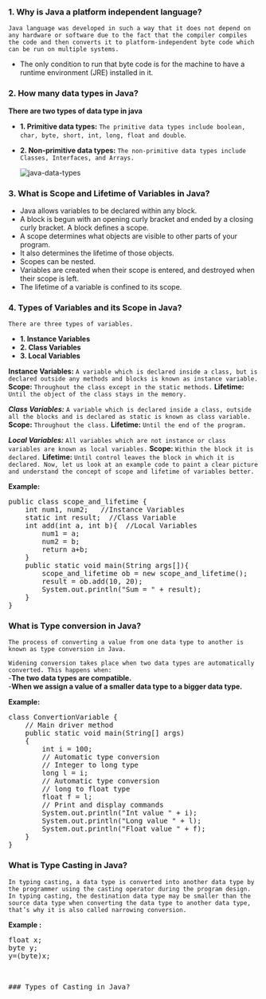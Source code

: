 ### 1. Why is Java a platform independent language?
`Java language was developed in such a way that it does not depend on any hardware or software due to the fact that the compiler compiles the code and then converts it to platform-independent byte code which can be run on multiple systems.`

 - The only condition to run that byte code is for the machine to have a runtime environment (JRE) installed in it.
### 2. How many data types in Java?
**There are two types of data type in java**

- **1. Primitive data types:** `The primitive data types include boolean, char, byte, short, int, long, float and double`.
- **2. Non-primitive data types:** `The non-primitive data types include Classes, Interfaces, and Arrays.`

   ![java-data-types](https://user-images.githubusercontent.com/53125546/154004892-b68cc95f-40e7-4126-b487-4fb83ce1d9c4.png)
### 3. What is Scope and Lifetime of Variables in Java?

- Java allows variables to be declared within any block.
- A block is begun with an opening curly bracket and ended by a closing curly bracket. A block defines a scope.
- A scope determines what objects are visible to other parts of your program. 
- It also determines the lifetime of those objects.
- Scopes can be nested.
- Variables are created when their scope is entered, and destroyed when their scope is left.
- The lifetime of a variable is confined to its scope.
### 4. Types of Variables and its Scope in Java?
`There are three types of variables.`

- **1. Instance Variables**
- **2. Class Variables**
- **3. Local Variables**

**Instance Variables:**
`A variable which is declared inside a class, but is declared outside any methods and blocks is known as instance variable.`
**Scope:** `Throughout the class except in the static methods.`
**Lifetime:** `Until the object of the class stays in the memory.`

***Class Variables:***
`A variable which is declared inside a class, outside all the blocks and is declared as static is known as class variable.`
**Scope:** `Throughout the class.`
**Lifetime:** `Until the end of the program.`

***Local Variables:***
`All variables which are not instance or class variables are known as local variables.`
**Scope:** `Within the block it is declared.`
**Lifetime:** `Until control leaves the block in which it is declared.
Now, let us look at an example code to paint a clear picture and understand the concept of scope and lifetime of variables better.`

**Example:**
<pre>public class scope_and_lifetime {
    int num1, num2;   //Instance Variables
    static int result;  //Class Variable
    int add(int a, int b){  //Local Variables
        num1 = a;
        num2 = b;
        return a+b;
    }
    public static void main(String args[]){
        scope_and_lifetime ob = new scope_and_lifetime();
        result = ob.add(10, 20);
        System.out.println("Sum = " + result);
    }
}</pre>

### What is Type conversion in Java?
`The process of converting a value from one data type to another is known as type conversion in Java.`

`Widening conversion takes place when two data types are automatically converted. This happens when:`</br>
-**The two data types are compatible.**</br>
-**When we assign a value of a smaller data type to a bigger data type.**</br>

**Example:**
<pre>
class ConvertionVariable {
    // Main driver method
    public static void main(String[] args)
    {
        int i = 100; 
        // Automatic type conversion
        // Integer to long type
        long l = i;
        // Automatic type conversion
        // long to float type
        float f = l;
        // Print and display commands
        System.out.println("Int value " + i);
        System.out.println("Long value " + l);
        System.out.println("Float value " + f);
    }
}
</pre>

### What is Type Casting in Java?
`In typing casting, a data type is converted into another data type by the programmer using the casting operator during the program design. In typing casting, the destination data type may be smaller than the source data type when converting the data type to another data type, that’s why it is also called narrowing conversion.`

**Example :**
<pre>
float x;
byte y;
y=(byte)x; 
<pre>


### Types of Casting in Java?
